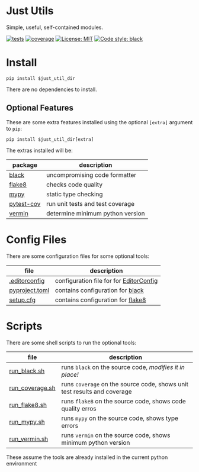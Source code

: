 Just Utils
==========

Simple, useful, self-contained modules.

[![tests](https://github.com/perplx/just-utils/actions/workflows/tests.yml/badge.svg?event=push)](https://github.com/perplx/just-utils/actions/workflows/tests.yml)
[![coverage](https://img.shields.io/endpoint?url=https://gist.githubusercontent.com/perplx/37049f20166246459e2d38ee8ddf2afe/raw/just-utils_master.json)](https://github.com/perplx/just-utils/actions/workflows/tests.yml)
[![License: MIT](https://img.shields.io/badge/license-MIT-blue.svg)](https://opensource.org/licenses/MIT)
[![Code style: black](https://img.shields.io/badge/code%20style-black-000000.svg)](https://github.com/psf/black)

Install
=======

```shell
pip install $just_util_dir
```

There are no dependencies to install.

Optional Features
-----------------

These are some extra features installed using the optional `[extra]` argument to `pip`:

```shell
pip install $just_util_dir[extra]
```

The extras installed will be:

package                                                | description
-------------------------------------------------------|-----------------------------------
[black](https://pypi.org/project/black/)               | uncompromising code formatter
[flake8](https://pypi.org/project/flake8/)             | checks code quality
[mypy](https://pypi.org/project/mypy/)                 | static type checking
[pytest-cov](https://pypi.org/project/pytest-cov/)     | run unit tests and test coverage
[vermin](https://pypi.org/project/vermin/)             | determine minimum python version

Config Files
============

There are some configuration files for some optional tools:

file                               | description
-----------------------------------|-----------------------------------
[.editorconfig](.editorconfig)     | configuration file for for [EditorConfig](https://editorconfig.org/)
[pyproject.toml](pyproject.toml)   | contains configuration for [black](https://pypi.org/project/black/)
[setup.cfg](setup.cfg)             | contains configuration for [flake8](https://pypi.org/project/flake8/)

Scripts
=======

There are some shell scripts to run the optional tools:

file                               | description
-----------------------------------|-----------------------------------
[run_black.sh](run_black.sh)       | runs `black` on the source code, *modifies it in place!*
[run_coverage.sh](run_coverage.sh) | runs `coverage` on the source code, shows unit test results and coverage
[run_flake8.sh](run_flake8.sh)     | runs `flake8` on the source code, shows code quality erros
[run_mypy.sh](run_mypy.sh)         | runs `mypy` on the source code, shows type errors
[run_vermin.sh](run_vermin.sh)     | runs `vermin` on the source code, shows minimum python version

These assume the tools are already installed in the current python environment
